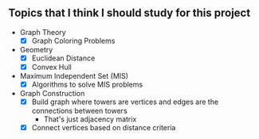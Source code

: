 ## Topics that I think I should study for this project

- Graph Theory
  - [x] Graph Coloring Problems
- Geometry
  - [x] Euclidean Distance
  - [x] Convex Hull
- Maximum Independent Set (MIS)
  - [x] Algorithms to solve MIS problems
- Graph Construction
  - [x] Build graph where towers are vertices and edges are the connections between towers
    - That's just adjacency matrix
  - [x] Connect vertices based on distance criteria
